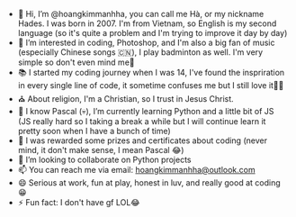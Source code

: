 - 👋 Hi, I’m @hoangkimmanhha, you can call me Hà, or my nickname Hades. I was born in 2007. I'm from Vietnam, so English is my second language (so it's quite a problem and I'm trying to improve it day by day)
- 👀 I’m interested in coding, Photoshop, and I'm also a big fan of music (especially Chinese songs 🇨🇳), I play badminton as well. I'm very simple so don't even mind me🤣
- 📚 I started my coding journey when I was 14, I've found the inspriration in every single line of code, it sometime confuses me but I still love it💖💗
- ⛪ About religion, I'm a Christian, so I trust in Jesus Christ.
- 🌱 I know Pascal (💀), I’m currently learning Python and a little bit of JS (JS really hard so I taking a break a while but I will continue learn it pretty soon when I have a bunch of time)
- 👑 I was rewarded some prizes and certificates about coding (never mind, it don't make sense, I mean Pascal 😂)
- 💞️ I’m looking to collaborate on Python projects
- 📫 You can reach me via email: hoangkimmanhha@outlook.com
- 😄 Serious at work, fun at play, honest in luv, and really good at coding😁
- ⚡ Fun fact: I don't have gf LOL😂

<!---
hoangkimmanhha/hoangkimmanhha is a ✨ special ✨ repository because its `README.md` (this file) appears on your GitHub profile.
You can click the Preview link to take a look at your changes.
--->
